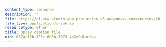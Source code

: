 ```yaml
---
content_type: resource
description: ''
file: https://ol-ocw-studio-app-production.s3.amazonaws.com/courses/20-020-introduction-to-biological-engineering-design-spring-2009/037ac12bf15c6b5b70734a2a9d4bcfaa_bJFqcqQcybg.srt
file_type: application/x-subrip
resourcetype: Other
title: 3play caption file
uid: 037ac12b-f15c-6b5b-7073-4a2a9d4bcfaa
---
```

